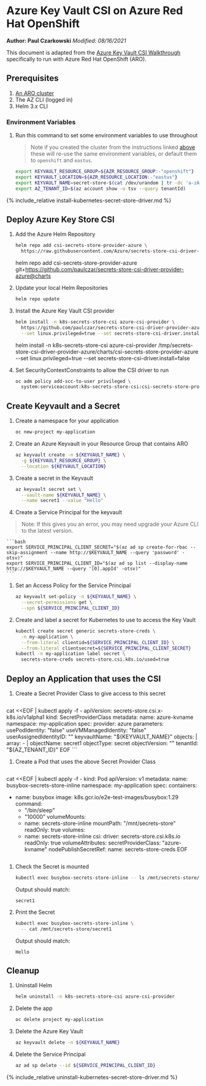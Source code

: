 # Azure Key Vault CSI on Azure Red Hat OpenShift

**Author: Paul Czarkowski**
*Modified: 08/16/2021*

This document is adapted from the [Azure Key Vault CSI Walkthrough](https://azure.github.io/secrets-store-csi-driver-provider-azure/demos/standard-walkthrough/) specifically to run with Azure Red Hat OpenShift (ARO).

## Prerequisites

1. [An ARO cluster](/docs/quickstart-aro)
2. The AZ CLI (logged in)
3. Helm 3.x CLI

### Environment Variables

1. Run this command to set some environment variables to use throughout

    > Note if you created the cluster from the instructions linked [above](/docs/quickstart-aro) these will re-use the same environment variables, or default them to `openshift` and `eastus`.

    ```bash
    export KEYVAULT_RESOURCE_GROUP=${AZR_RESOURCE_GROUP:-"openshift"}
    export KEYVAULT_LOCATION=${AZR_RESOURCE_LOCATION:-"eastus"}
    export KEYVAULT_NAME=secret-store-$(cat /dev/urandom | tr -dc 'a-zA-Z0-9' | fold -w 10 | head -n 1)
    export AZ_TENANT_ID=$(az account show -o tsv --query tenantId)
    ```

{% include_relative install-kubernetes-secret-store-driver.md %}

## Deploy Azure Key Store CSI

1. Add the Azure Helm Repository

    ```bash
    helm repo add csi-secrets-store-provider-azure \
      https://raw.githubusercontent.com/Azure/secrets-store-csi-driver-provider-azure/master/charts
    ```

    helm repo add csi-secrets-store-provider-azure git+https://github.com/paulczar/secrets-store-csi-driver-provider-azure@charts

1. Update your local Helm Repositories

    ```bash
    helm repo update
    ```

1. Install the Azure Key Vault CSI provider

    ```bash
    helm install -n k8s-secrets-store-csi azure-csi-provider \
      https://github.com/paulczar/secrets-store-csi-driver-provider-azure/tree/master/charts/csi-secrets-store-provider-azure \
      --set linux.privileged=true --set secrets-store-csi-driver.install=false
    ```

    helm install -n k8s-secrets-store-csi azure-csi-provider /tmp/secrets-store-csi-driver-provider-azure/charts/csi-secrets-store-provider-azure  --set linux.privileged=true --set secrets-store-csi-driver.install=false

1. Set SecurityContextConstraints to allow the CSI driver to run

    ```bash
    oc adm policy add-scc-to-user privileged \
      system:serviceaccount:k8s-secrets-store-csi:csi-secrets-store-provider-azure
    ```

## Create Keyvault and a Secret

1. Create a namespace for your application

    ```bash
    oc new-project my-application
    ```

1. Create an Azure Keyvault in your Resource Group that contains ARO

    ```bash
    az keyvault create -n ${KEYVAULT_NAME} \
      -g ${KEYVAULT_RESOURCE_GROUP} \
      --location ${KEYVAULT_LOCATION}
    ```

1. Create a secret in the Keyvault

    ```bash
    az keyvault secret set \
      --vault-name ${KEYVAULT_NAME} \
      --name secret1 --value "Hello"
    ```

1. Create a Service Principal for the keyvault

  > Note: If this gives you an error, you may need upgrade your Azure CLI to the latest version.

    ```bash
    export SERVICE_PRINCIPAL_CLIENT_SECRET="$(az ad sp create-for-rbac --skip-assignment --name http://$KEYVAULT_NAME --query 'password' -otsv)"
    export SERVICE_PRINCIPAL_CLIENT_ID="$(az ad sp list --display-name http://$KEYVAULT_NAME --query '[0].appId' -otsv)"
    ```

1. Set an Access Policy for the Service Principal

    ```bash
    az keyvault set-policy -n ${KEYVAULT_NAME} \
      --secret-permissions get \
      --spn ${SERVICE_PRINCIPAL_CLIENT_ID}
    ```

1. Create and label a secret for Kubernetes to use to access the Key Vault

    ```bash
    kubectl create secret generic secrets-store-creds \
      -n my-application \
      --from-literal clientid=${SERVICE_PRINCIPAL_CLIENT_ID} \
      --from-literal clientsecret=${SERVICE_PRINCIPAL_CLIENT_SECRET}
    kubectl -n my-application label secret \
      secrets-store-creds secrets-store.csi.k8s.io/used=true
    ```

## Deploy an Application that uses the CSI

1. Create a Secret Provider Class to give access to this secret

    ```bash
cat <<EOF | kubectl apply -f -
apiVersion: secrets-store.csi.x-k8s.io/v1alpha1
kind: SecretProviderClass
metadata:
  name: azure-kvname
  namespace: my-application
spec:
  provider: azure
  parameters:
    usePodIdentity: "false"
    useVMManagedIdentity: "false"
    userAssignedIdentityID: ""
    keyvaultName: "${KEYVAULT_NAME}"
    objects: |
      array:
        - |
          objectName: secret1
          objectType: secret
          objectVersion: ""
    tenantId: "${AZ_TENANT_ID}"
EOF
    ```

1. Create a Pod that uses the above Secret Provider Class

    ```bash
cat <<EOF | kubectl apply -f -
kind: Pod
apiVersion: v1
metadata:
  name: busybox-secrets-store-inline
  namespace: my-application
spec:
  containers:
  - name: busybox
    image: k8s.gcr.io/e2e-test-images/busybox:1.29
    command:
      - "/bin/sleep"
      - "10000"
    volumeMounts:
    - name: secrets-store-inline
      mountPath: "/mnt/secrets-store"
      readOnly: true
  volumes:
    - name: secrets-store-inline
      csi:
        driver: secrets-store.csi.k8s.io
        readOnly: true
        volumeAttributes:
          secretProviderClass: "azure-kvname"
        nodePublishSecretRef:
          name: secrets-store-creds
EOF
    ```

1. Check the Secret is mounted

    ```bash
    kubectl exec busybox-secrets-store-inline -- ls /mnt/secrets-store/
    ```

    Output should match:

    ```
    secret1
    ```

1. Print the Secret

    ```bash
    kubectl exec busybox-secrets-store-inline \
      -- cat /mnt/secrets-store/secret1
    ```

    Output should match:

    ```
    Hello
    ```

## Cleanup

1. Uninstall Helm

    ```bash
    helm uninstall -n k8s-secrets-store-csi azure-csi-provider
    ```

1. Delete the app

    ```bash
    oc delete project my-application
    ```

1. Delete the Azure Key Vault

    ```bash
    az keyvault delete -n ${KEYVAULT_NAME}
    ```

1. Delete the Service Principal

    ```bash
    az ad sp delete --id ${SERVICE_PRINCIPAL_CLIENT_ID}
    ```

{% include_relative uninstall-kubernetes-secret-store-driver.md %}
